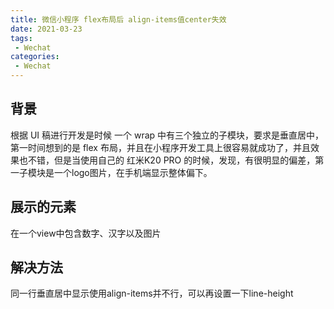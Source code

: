 ```yaml
---
title: 微信小程序 flex布局后 align-items值center失效
date: 2021-03-23
tags:
 - Wechat
categories:
 - Wechat
---
```



## 背景

根据 UI 稿进行开发是时候 一个 wrap 中有三个独立的子模块，要求是垂直居中，第一时间想到的是 flex 布局，并且在小程序开发工具上很容易就成功了，并且效果也不错，但是当使用自己的 红米K20 PRO 的时候，发现，有很明显的偏差，第一子模块是一个logo图片，在手机端显示整体偏下。


## 展示的元素
在一个view中包含数字、汉字以及图片


## 解决方法
同一行垂直居中显示使用align-items并不行，可以再设置一下line-height